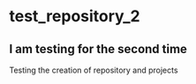 # test_repository_2
## I am testing for the second time
Testing the creation of repository and projects
